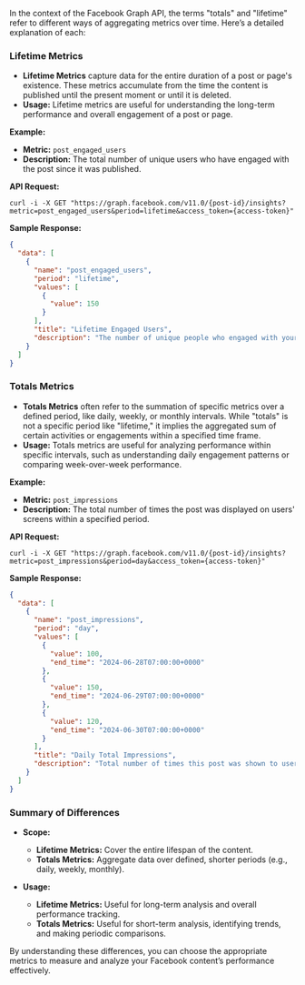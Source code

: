 In the context of the Facebook Graph API, the terms "totals" and "lifetime" refer to different ways of aggregating metrics over time. Here’s a detailed explanation of each:

### Lifetime Metrics

- **Lifetime Metrics** capture data for the entire duration of a post or page's existence. These metrics accumulate from the time the content is published until the present moment or until it is deleted.
- **Usage:** Lifetime metrics are useful for understanding the long-term performance and overall engagement of a post or page.

**Example:**
- **Metric:** `post_engaged_users`
- **Description:** The total number of unique users who have engaged with the post since it was published.

**API Request:**
```shell
curl -i -X GET "https://graph.facebook.com/v11.0/{post-id}/insights?metric=post_engaged_users&period=lifetime&access_token={access-token}"
```

**Sample Response:**
```json
{
  "data": [
    {
      "name": "post_engaged_users",
      "period": "lifetime",
      "values": [
        {
          "value": 150
        }
      ],
      "title": "Lifetime Engaged Users",
      "description": "The number of unique people who engaged with your post through reactions, comments, shares, and clicks."
    }
  ]
}
```

### Totals Metrics

- **Totals Metrics** often refer to the summation of specific metrics over a defined period, like daily, weekly, or monthly intervals. While "totals" is not a specific period like "lifetime," it implies the aggregated sum of certain activities or engagements within a specified time frame.
- **Usage:** Totals metrics are useful for analyzing performance within specific intervals, such as understanding daily engagement patterns or comparing week-over-week performance.

**Example:**
- **Metric:** `post_impressions`
- **Description:** The total number of times the post was displayed on users' screens within a specified period.

**API Request:**
```shell
curl -i -X GET "https://graph.facebook.com/v11.0/{post-id}/insights?metric=post_impressions&period=day&access_token={access-token}"
```

**Sample Response:**
```json
{
  "data": [
    {
      "name": "post_impressions",
      "period": "day",
      "values": [
        {
          "value": 100,
          "end_time": "2024-06-28T07:00:00+0000"
        },
        {
          "value": 150,
          "end_time": "2024-06-29T07:00:00+0000"
        },
        {
          "value": 120,
          "end_time": "2024-06-30T07:00:00+0000"
        }
      ],
      "title": "Daily Total Impressions",
      "description": "Total number of times this post was shown to users per day."
    }
  ]
}
```

### Summary of Differences

- **Scope:**
  - **Lifetime Metrics:** Cover the entire lifespan of the content.
  - **Totals Metrics:** Aggregate data over defined, shorter periods (e.g., daily, weekly, monthly).

- **Usage:**
  - **Lifetime Metrics:** Useful for long-term analysis and overall performance tracking.
  - **Totals Metrics:** Useful for short-term analysis, identifying trends, and making periodic comparisons.

By understanding these differences, you can choose the appropriate metrics to measure and analyze your Facebook content’s performance effectively.